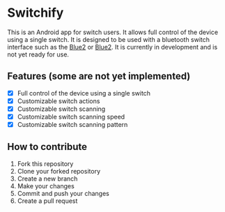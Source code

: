 # Switchify
This is an Android app for switch users. It allows full control of the device using a single switch. It is designed to be used with a bluetooth switch interface such as the [Blue2](https://www.ablenetinc.com/technology/switches/bluetooth-switches/blue2-bluetooth-switch) or [Blue2](https://www.ablenetinc.com/technology/switches/bluetooth-switches/Specs-Switch). It is currently in development and is not yet ready for use.

## Features (some are not yet implemented)
- [x] Full control of the device using a single switch
- [x] Customizable switch actions
- [x] Customizable switch scanning
- [x] Customizable switch scanning speed
- [x] Customizable switch scanning pattern

## How to contribute
1. Fork this repository
2. Clone your forked repository
3. Create a new branch
4. Make your changes
5. Commit and push your changes
6. Create a pull request